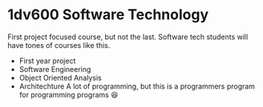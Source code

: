 # 1dv600 Software Technology
First project focused course, but not the last. Software tech students will have tones of courses like this. 
* First year project
* Software Engineering
* Object Oriented Analysis
* Architechture
A lot of programming, but this is a programmers program for programming programs :laughing:
